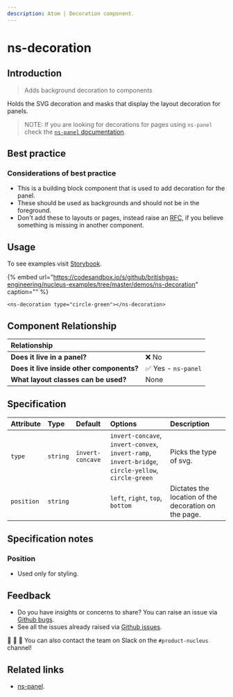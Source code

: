 ```yaml
---
description: Atom | Decoration component.
---
```


# ns-decoration

## Introduction

> Adds background decoration to components

Holds the SVG decoration and masks that display the layout decoration for panels.

>  NOTE: If you are looking for decorations for pages using `ns-panel` check the [`ns-panel` documentation](https://britishgas.design/components/ns-panel).

## Best practice

### Considerations of best practice

* This is a building block component that is used to add decoration for the panel.
* These should be used as backgrounds and should not be in the foreground.
* Don't add these to layouts or pages, instead raise an [RFC](https://github.com/ConnectedHomes/nucleus/issues/new?assignees=&labels=&template=b--request-a-change.md&title=%5BRFC%5D), if you believe something is missing in another component.

## Usage

To see examples visit [Storybook](https://britishgas.co.uk/nucleus/demo/index.html?path=/story/ns-decoration--circle-green).

{% embed url="https://codesandbox.io/s/github/britishgas-engineering/nucleus-examples/tree/master/demos/ns-decoration" caption="" %}

```markup
<ns-decoration type="circle-green"></ns-decoration>
```

## Component Relationship

|  **Relationship**  |  |
| :--- | :--- |
| **Does it live in a panel?** | ❌ No |
| **Does it live inside other components?** | ✅ Yes -  `ns-panel` |
| **What layout classes can be used?**  | None |

## Specification

| Attribute | Type | Default   | Options   | Description |
| :--- | :--- | :--- | :--- | :--- |
| `type` | `string` | `invert-concave` | `invert-concave`, `invert-convex`, `invert-ramp`, `invert-bridge`, `circle-yellow`, `circle-green` | Picks the type of svg. |
| `position` | `string` |  |`left`, `right`, `top`, `bottom`| Dictates the location of the decoration on the page. |

## Specification notes

### Position

* Used only for styling.

## Feedback

* Do you have insights or concerns to share? You can raise an issue via [Github bugs](https://github.com/ConnectedHomes/nucleus/issues/new?assignees=&labels=Bug&template=a--bug-report.md&title=[bug]%20[ns-decoration]).
* See all the issues already raised via [Github issues](https://github.com/connectedHomes/nucleus/issues?utf8=%E2%9C%93&q=is%3Aopen+is%3Aissue+label%3ABug+[ns-decoration]).

💩 🎉 🦄 You can also contact the team on Slack on the `#product-nucleus` channel!

## Related links

* [ns-panel](https://docs.britishgas.design/components/ns-panel).
